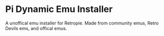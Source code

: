 # Pi Dynamic Emu Installer

A unoffical emu installer for Retropie. Made from community emus, Retro Devils ems, and offical emus. 
